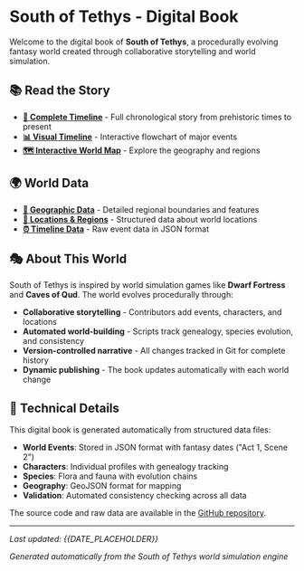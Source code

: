 # South of Tethys - Digital Book

Welcome to the digital book of **South of Tethys**, a procedurally evolving fantasy world created through collaborative storytelling and world simulation.

## 📚 Read the Story

- **[📖 Complete Timeline](index.md)** - Full chronological story from prehistoric times to present
- **[📊 Visual Timeline](timeline_mermaid.md)** - Interactive flowchart of major events  
- **[🗺️ Interactive World Map](interactive_map.html)** - Explore the geography and regions

## 🌍 World Data

- **[📍 Geographic Data](regions.geojson)** - Detailed regional boundaries and features
- **[🏰 Locations & Regions](overworld.json)** - Structured data about world locations
- **[⏰ Timeline Data](timeline.json)** - Raw event data in JSON format

## 🎭 About This World

South of Tethys is inspired by world simulation games like **Dwarf Fortress** and **Caves of Qud**. The world evolves procedurally through:

- **Collaborative storytelling** - Contributors add events, characters, and locations
- **Automated world-building** - Scripts track genealogy, species evolution, and consistency
- **Version-controlled narrative** - All changes tracked in Git for complete history
- **Dynamic publishing** - The book updates automatically with each world change

## 🔧 Technical Details

This digital book is generated automatically from structured data files:

- **World Events**: Stored in JSON format with fantasy dates ("Act 1, Scene 2")
- **Characters**: Individual profiles with genealogy tracking
- **Species**: Flora and fauna with evolution chains
- **Geography**: GeoJSON format for mapping
- **Validation**: Automated consistency checking across all data

The source code and raw data are available in the [GitHub repository](https://github.com/lordlebu/SouthOfTethys).

---

*Last updated: {{DATE_PLACEHOLDER}}*

*Generated automatically from the South of Tethys world simulation engine*